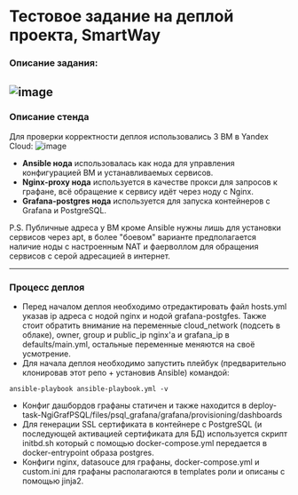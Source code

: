 # Тестовое задание на деплой проекта, SmartWay
### Описание задания:
![image](https://github.com/jinnonn/deploy-task-smartway/assets/146999555/80adf291-4413-4292-963c-c2079683b0fd)
---
### Описание стенда
Для проверки корректности деплоя использовались 3 ВМ в Yandex Cloud:
![image](https://github.com/jinnonn/deploy-task-smartway/assets/146999555/e180869c-72cb-431c-9ffa-ac5655ed53f8)
- **Ansible нода** использовалась как нода для управления конфигурацией ВМ и устанавливаемых сервисов.
- **Nginx-proxy нода** используется в качестве прокси для запросов к графане, всё обращение к сервису идёт через ноду с Nginx.
- **Grafana-postgres нода** используется для запуска контейнеров с Grafana и PostgreSQL.

P.S. Публичные адреса у ВМ кроме Ansible нужны лишь для установки сервисов через apt, в более "боевом" варианте предполагается наличие ноды с настроенным NAT и фаерволлом для обращения сервисов с серой адресацией в интернет.

---
### Процесс деплоя
- Перед началом деплоя необходимо отредактировать файл hosts.yml указав ip адреса с нодой nginx и нодой grafana-postgfes. Также стоит обратить внимание на переменные cloud_network (подсеть в облаке), owner, group и public_ip nginx'а и grafana_ip в defaults/main.yml, остальные переменные меняются на своё усмотрение.
- Для начала деплоя необходимо запустить плейбук (предварительно клонировав этот репо + установив Ansible) командой:
```
ansible-playbook ansible-playbook.yml -v
```
- Конфиг дашбордов графаны статичен и также находится в deploy-task-NgiGrafPSQL/files/psql_grafana/grafana/provisioning/dashboards
- Для генерации SSL сертификата в контейнере с PostgreSQL (и последующей активацией сертификата для БД) используется скрипт initbd.sh который с помощью docker-compose.yml передается в docker-entrypoint образа postgres.
- Конфиги nginx, datasouce для графаны, docker-compose.yml и custom.ini для графаны располагаются в templates роли и описаны с помощью jinja2.
